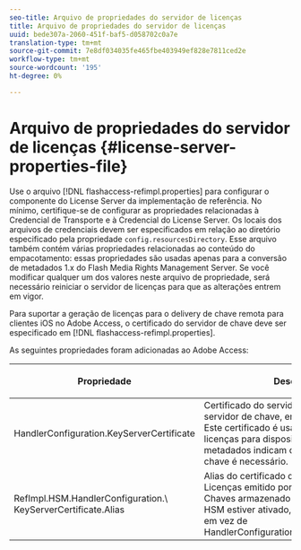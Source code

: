 ```yaml
---
seo-title: Arquivo de propriedades do servidor de licenças
title: Arquivo de propriedades do servidor de licenças
uuid: bede307a-2060-451f-baf5-d058702c0a7e
translation-type: tm+mt
source-git-commit: 7e8df034035fe465fbe403949ef828e7811ced2e
workflow-type: tm+mt
source-wordcount: '195'
ht-degree: 0%

---
```



# Arquivo de propriedades do servidor de licenças {#license-server-properties-file}

Use o arquivo [!DNL flashaccess-refimpl.properties] para configurar o componente do License Server da implementação de referência. No mínimo, certifique-se de configurar as propriedades relacionadas à Credencial de Transporte e à Credencial do License Server. Os locais dos arquivos de credenciais devem ser especificados em relação ao diretório especificado pela propriedade `config.resourcesDirectory`. Esse arquivo também contém várias propriedades relacionadas ao conteúdo do empacotamento: essas propriedades são usadas apenas para a conversão de metadados 1.x do Flash Media Rights Management Server. Se você modificar qualquer um dos valores neste arquivo de propriedade, será necessário reiniciar o servidor de licenças para que as alterações entrem em vigor.

Para suportar a geração de licenças para o delivery de chave remota para clientes iOS no Adobe Access, o certificado do servidor de chave deve ser especificado em [!DNL flashaccess-refimpl.properties].

As seguintes propriedades foram adicionadas ao Adobe Access:

<table frame="all" colsep="1" rowsep="1" class="+ topic/table adobe-d/table " id="table_xz2_lwy_n4"> 
 <thead class="- topic/thead "> 
  <tr rowsep="1" class="- topic/row "> 
   <th colname="1" class="- topic/entry entry"> <p class="- topic/p ">Propriedade </p> </th> 
   <th colname="2" class="- topic/entry entry"> <p class="- topic/p ">Descrição </p> </th> 
  </tr> 
 </thead>
 <tbody class="- topic/tbody "> 
  <tr rowsep="1" class="- topic/row "> 
   <td colname="1" class="- topic/entry "><span class="codeph"> HandlerConfiguration.KeyServerCertificate</span> </td> 
   <td colname="2" class="- topic/entry "> Certificado do servidor de licença do servidor de chave, emitido pelo Adobe. Este certificado é usado para gerar licenças para dispositivos iOS, quando os metadados indicam que um Servidor-chave é necessário. </td> 
  </tr> 
  <tr rowsep="0" class="- topic/row "> 
   <td colname="1" class="- topic/entry "><span class="codeph"> RefImpl.HSM.HandlerConfiguration.\ KeyServerCertificate.Alias</span> </td> 
   <td colname="2" class="- topic/entry ">Alias do certificado do Servidor de Licenças emitido por Adobe do Servidor de Chaves armazenado no HSM. Quando o HSM estiver ativado, use essa propriedade em vez de <span class="codeph"> HandlerConfiguration.KeyServerCertificate</span>. </td> 
  </tr> 
 </tbody> 
</table>


